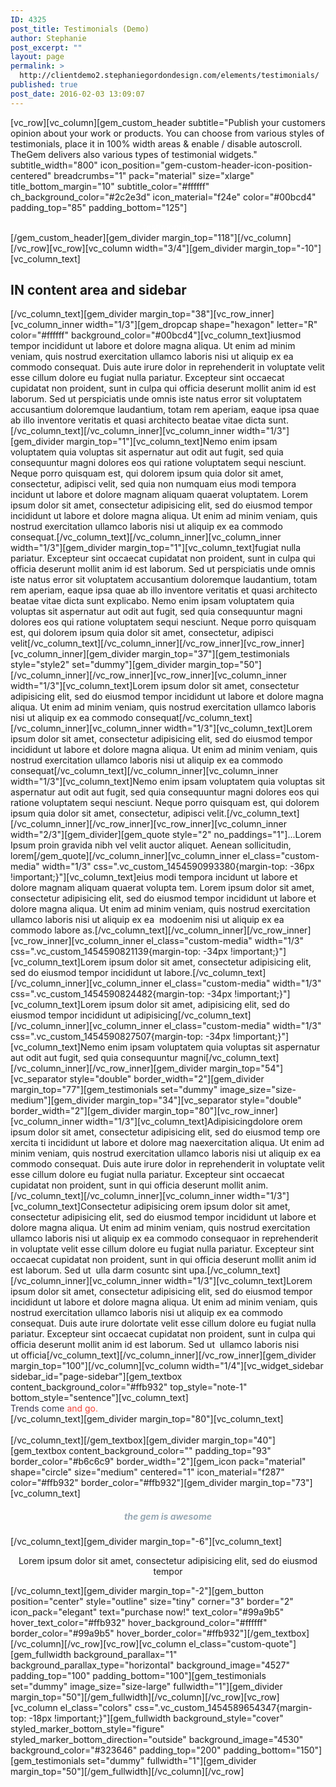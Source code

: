 ```yaml
---
ID: 4325
post_title: Testimonials (Demo)
author: Stephanie
post_excerpt: ""
layout: page
permalink: >
  http://clientdemo2.stephaniegordondesign.com/elements/testimonials/
published: true
post_date: 2016-02-03 13:09:07
---
```

[vc_row][vc_column][gem_custom_header subtitle="Publish your customers opinion about your work or products. You can choose from various styles of testimonials, place it in 100% width areas & enable / disable autoscroll. TheGem delivers also various types of testimonial widgets." subtitle_width="800" icon_position="gem-custom-header-icon-position-centered" breadcrumbs="1" pack="material" size="xlarge" title_bottom_margin="10" subtitle_color="#ffffff" ch_background_color="#2c2e3d" icon_material="f24e" color="#00bcd4" padding_top="85" padding_bottom="125"]
<div class="title-xlarge" style="text-align: center;"><span class="light" style="color: #ffffff;">testimonials</span></div>
[/gem_custom_header][gem_divider margin_top="118"][/vc_column][/vc_row][vc_row][vc_column width="3/4"][gem_divider margin_top="-10"][vc_column_text]
<h2>IN content area and sidebar</h2>
[/vc_column_text][gem_divider margin_top="38"][vc_row_inner][vc_column_inner width="1/3"][gem_dropcap shape="hexagon" letter="R" color="#ffffff" background_color="#00bcd4"][vc_column_text]iusmod tempor incididunt ut labore et dolore magna aliqua. Ut enim ad minim veniam, quis nostrud exercitation ullamco laboris nisi ut aliquip ex ea commodo consequat. Duis aute irure dolor in reprehenderit in voluptate velit esse cillum dolore eu fugiat nulla pariatur. Excepteur sint occaecat cupidatat non proident, sunt in culpa qui officia deserunt mollit anim id est laborum. Sed ut perspiciatis unde omnis iste natus error sit voluptatem accusantium doloremque laudantium, totam rem aperiam, eaque ipsa quae ab illo inventore veritatis et quasi architecto beatae vitae dicta sunt.[/vc_column_text][/vc_column_inner][vc_column_inner width="1/3"][gem_divider margin_top="1"][vc_column_text]Nemo enim ipsam voluptatem quia voluptas sit aspernatur aut odit aut fugit, sed quia consequuntur magni dolores eos qui ratione voluptatem sequi nesciunt. Neque porro quisquam est, qui dolorem ipsum quia dolor sit amet, consectetur, adipisci velit, sed quia non numquam eius modi tempora incidunt ut labore et dolore magnam aliquam quaerat voluptatem. Lorem ipsum dolor sit amet, consectetur adipisicing elit, sed do eiusmod tempor incididunt ut labore et dolore magna aliqua. Ut enim ad minim veniam, quis nostrud exercitation ullamco laboris nisi ut aliquip ex ea commodo consequat.[/vc_column_text][/vc_column_inner][vc_column_inner width="1/3"][gem_divider margin_top="1"][vc_column_text]fugiat nulla pariatur. Excepteur sint occaecat cupidatat non proident, sunt in culpa qui officia deserunt mollit anim id est laborum. Sed ut perspiciatis unde omnis iste natus error sit voluptatem accusantium doloremque laudantium, totam rem aperiam, eaque ipsa quae ab illo inventore veritatis et quasi architecto beatae vitae dicta sunt explicabo. Nemo enim ipsam voluptatem quia voluptas sit aspernatur aut odit aut fugit, sed quia consequuntur magni dolores eos qui ratione voluptatem sequi nesciunt. Neque porro quisquam est, qui dolorem ipsum quia dolor sit amet, consectetur, adipisci velit[/vc_column_text][/vc_column_inner][/vc_row_inner][vc_row_inner][vc_column_inner][gem_divider margin_top="37"][gem_testimonials style="style2" set="dummy"][gem_divider margin_top="50"][/vc_column_inner][/vc_row_inner][vc_row_inner][vc_column_inner width="1/3"][vc_column_text]Lorem ipsum dolor sit amet, consectetur adipisicing elit, sed do eiusmod tempor incididunt ut labore et dolore magna aliqua. Ut enim ad minim veniam, quis nostrud exercitation ullamco laboris nisi ut aliquip ex ea commodo consequat[/vc_column_text][/vc_column_inner][vc_column_inner width="1/3"][vc_column_text]Lorem ipsum dolor sit amet, consectetur adipisicing elit, sed do eiusmod tempor incididunt ut labore et dolore magna aliqua. Ut enim ad minim veniam, quis nostrud exercitation ullamco laboris nisi ut aliquip ex ea commodo consequat[/vc_column_text][/vc_column_inner][vc_column_inner width="1/3"][vc_column_text]Nemo enim ipsam voluptatem quia voluptas sit aspernatur aut odit aut fugit, sed quia consequuntur magni dolores eos qui ratione voluptatem sequi nesciunt. Neque porro quisquam est, qui dolorem ipsum quia dolor sit amet, consectetur, adipisci velit.[/vc_column_text][/vc_column_inner][/vc_row_inner][vc_row_inner][vc_column_inner width="2/3"][gem_divider][gem_quote style="2" no_paddings="1"]...Lorem Ipsum proin gravida nibh vel velit auctor aliquet. Aenean sollicitudin, lorem[/gem_quote][/vc_column_inner][vc_column_inner el_class="custom-media" width="1/3" css=".vc_custom_1454590993380{margin-top: -36px !important;}"][vc_column_text]eius modi tempora incidunt ut labore et dolore magnam aliquam quaerat volupta tem. Lorem ipsum dolor sit amet, consectetur adipisicing elit, sed do eiusmod tempor incididunt ut labore et dolore magna aliqua. Ut enim ad minim veniam, quis nostrud exercitation ullamco laboris nisi ut aliquip ex ea  modoenim nisi ut aliquip ex ea commodo labore as.[/vc_column_text][/vc_column_inner][/vc_row_inner][vc_row_inner][vc_column_inner el_class="custom-media" width="1/3" css=".vc_custom_1454590821139{margin-top: -34px !important;}"][vc_column_text]Lorem ipsum dolor sit amet, consectetur adipisicing elit, sed do eiusmod tempor incididunt ut labore.[/vc_column_text][/vc_column_inner][vc_column_inner el_class="custom-media" width="1/3" css=".vc_custom_1454590824482{margin-top: -34px !important;}"][vc_column_text]Lorem ipsum dolor sit amet, adipisicing elit, sed do eiusmod tempor incididunt ut adipisicing[/vc_column_text][/vc_column_inner][vc_column_inner el_class="custom-media" width="1/3" css=".vc_custom_1454590827507{margin-top: -34px !important;}"][vc_column_text]Nemo enim ipsam voluptatem quia voluptas sit aspernatur aut odit aut fugit, sed quia consequuntur magni[/vc_column_text][/vc_column_inner][/vc_row_inner][gem_divider margin_top="54"][vc_separator style="double" border_width="2"][gem_divider margin_top="77"][gem_testimonials set="dummy" image_size="size-medium"][gem_divider margin_top="34"][vc_separator style="double" border_width="2"][gem_divider margin_top="80"][vc_row_inner][vc_column_inner width="1/3"][vc_column_text]Adipisicingdolore orem ipsum dolor sit amet, consectetur adipisicing elit, sed do eiusmod temp ore xercita ti incididunt ut labore et dolore mag naexercitation aliqua. Ut enim ad minim veniam, quis nostrud exercitation ullamco laboris nisi ut aliquip ex ea commodo consequat. Duis aute irure dolor in reprehenderit in voluptate velit esse cillum dolore eu fugiat nulla pariatur. Excepteur sint occaecat cupidatat non proident, sunt in qui officia deserunt mollit anim.[/vc_column_text][/vc_column_inner][vc_column_inner width="1/3"][vc_column_text]Consectetur adipisicing orem ipsum dolor sit amet, consectetur adipisicing elit, sed do eiusmod tempor incididunt ut labore et dolore magna aliqua. Ut enim ad minim veniam, quis nostrud exercitation ullamco laboris nisi ut aliquip ex ea commodo consequaor in reprehenderit in voluptate velit esse cillum dolore eu fugiat nulla pariatur. Excepteur sint occaecat cupidatat non proident, sunt in qui officia deserunt mollit anim id est laborum. Sed ut  ulla darm cosuntc sint upa.[/vc_column_text][/vc_column_inner][vc_column_inner width="1/3"][vc_column_text]Lorem ipsum dolor sit amet, consectetur adipisicing elit, sed do eiusmod tempor incididunt ut labore et dolore magna aliqua. Ut enim ad minim veniam, quis nostrud exercitation ullamco laboris nisi ut aliquip ex ea commodo consequat. Duis aute irure dolortate velit esse cillum dolore eu fugiat nulla pariatur. Excepteur sint occaecat cupidatat non proident, sunt in culpa qui officia deserunt mollit anim id est laborum. Sed ut  ullamco laboris nisi ut officia[/vc_column_text][/vc_column_inner][/vc_row_inner][gem_divider margin_top="100"][/vc_column][vc_column width="1/4"][vc_widget_sidebar sidebar_id="page-sidebar"][gem_textbox content_background_color="#ffb932" top_style="note-1" bottom_style="sentence"][vc_column_text]
<div class="title-h4"><span style="color: #3c3950;">Trends
come</span>
<span style="color: #f44336;">and go.</span>
<span style="color: #ffffff;">Diamonds are</span>
<span style="color: #ffffff;"> forever</span></div>
[/vc_column_text][gem_divider margin_top="80"][vc_column_text]
<div class="small-body"><span style="color: #ffffff;">Friedrich Wilhelm
Nietzsche</span></div>
[/vc_column_text][/gem_textbox][gem_divider margin_top="40"][gem_textbox content_background_color="" padding_top="93" border_color="#b6c6c9" border_width="2"][gem_icon pack="material" shape="circle" size="medium" centered="1" icon_material="f287" color="#ffb932" border_color="#ffb932"][gem_divider margin_top="73"][vc_column_text]
<h5 style="text-align: center;"><span style="color: #99a9b5;">the gem
is awesome</span></h5>
[/vc_column_text][gem_divider margin_top="-6"][vc_column_text]
<p style="text-align: center;">Lorem ipsum dolor sit amet, consectetur adipisicing elit, sed do eiusmod tempor</p>
[/vc_column_text][gem_divider margin_top="-2"][gem_button position="center" style="outline" size="tiny" corner="3" border="2" icon_pack="elegant" text="purchase now!" text_color="#99a9b5" hover_text_color="#ffb932" hover_background_color="#ffffff" border_color="#99a9b5" hover_border_color="#ffb932"][/gem_textbox][/vc_column][/vc_row][vc_row][vc_column el_class="custom-quote"][gem_fullwidth background_parallax="1" background_parallax_type="horizontal" background_image="4527" padding_top="100" padding_bottom="100"][gem_testimonials set="dummy" image_size="size-large" fullwidth="1"][gem_divider margin_top="50"][/gem_fullwidth][/vc_column][/vc_row][vc_row][vc_column el_class="colors" css=".vc_custom_1454589654347{margin-top: -18px !important;}"][gem_fullwidth background_style="cover" styled_marker_bottom_style="figure" styled_marker_bottom_direction="outside" background_image="4530" background_color="#323646" padding_top="200" padding_bottom="150"][gem_testimonials set="dummy" fullwidth="1"][gem_divider margin_top="50"][/gem_fullwidth][/vc_column][/vc_row]